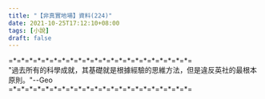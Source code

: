 ```yaml
---
title: "【非真實地場】資料(224)"
date: 2021-10-25T17:12:10+08:00
tags: [小說]
draft: false
---
```


=\*=\*=\*=\*=\*=\*=\*=\*=\*=\*=\*=\*=\*=\*=\*=\*=\*=\*=\*=\*=\*=\*=  
"過去所有的科學成就，其基礎就是根據經驗的思維方法，但是違反英社的最根本原則。"--Geo  
=\*=\*=\*=\*=\*=\*=\*=\*=\*=\*=\*=\*=\*=\*=\*=\*=\*=\*=\*=\*=\*=\*=  
